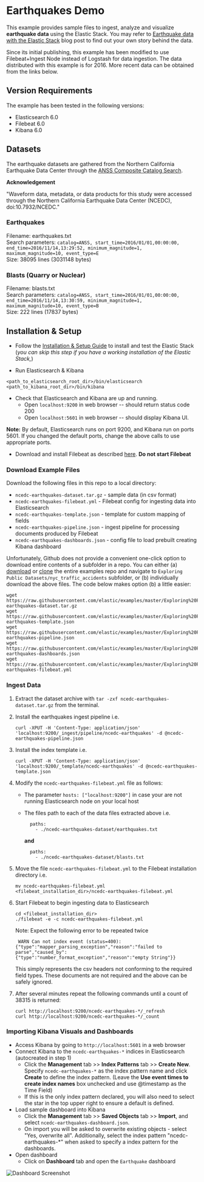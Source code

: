# Earthquakes Demo

This example provides sample files to ingest, analyze and visualize **earthquake data** using the Elastic Stack. You may refer to [Earthquake data with the Elastic Stack](https://www.elastic.co/blog/earthquake-data-with-the-elastic-stack) blog post to find out your own story behind the data.

Since its initial publishing, this example has been modified to use Filebeat+Ingest Node instead of Logstash for data ingestion.  The data distributed with this example is for 2016. More recent data can be obtained from the links below.

## Version Requirements

The example has been tested in the following versions:

- Elasticsearch 6.0
- Filebeat 6.0
- Kibana 6.0

## Datasets

The earthquake datasets are gathered from the Northern California Earthquake Data Center through the [ANSS Composite Catalog Search](http://www.ncedc.org/anss/catalog-search.html).

**Acknowledgement**

"Waveform data, metadata, or data products for this study were accessed through the Northern California Earthquake Data Center (NCEDC), doi:10.7932/NCEDC."

### Earthquakes

Filename: earthquakes.txt  
Search parameters: `catalog=ANSS, start_time=2016/01/01,00:00:00, end_time=2016/11/14,13:29:52, minimum_magnitude=1, maximum_magnitude=10, event_type=E`  
Size: 38095 lines (3031148 bytes)

### Blasts (Quarry or Nuclear)

Filename: blasts.txt  
Search parameters: `catalog=ANSS, start_time=2016/01/01,00:00:00, end_time=2016/11/14,13:30:59, minimum_magnitude=1, maximum_magnitude=10, event_type=B`  
Size: 222 lines (17837 bytes)

## Installation & Setup

- Follow the [Installation & Setup Guide](https://github.com/elastic/examples/blob/master/Installation%20and%20Setup.md) to install and test the Elastic Stack (*you can skip this step if you have a working installation of the Elastic Stack,*)

- Run Elasticsearch & Kibana
```shell
<path_to_elasticsearch_root_dir>/bin/elasticsearch
<path_to_kibana_root_dir>/bin/kibana
```

- Check that Elasticsearch and Kibana are up and running.
  - Open `localhost:9200` in web browser -- should return status code 200
  - Open `localhost:5601` in web browser -- should display Kibana UI.

**Note:** By default, Elasticsearch runs on port 9200, and Kibana run on ports 5601. If you changed the default ports, change   the above calls to use appropriate ports.

- Download and install Filebeat as described [here](https://www.elastic.co/guide/en/beats/filebeat/5.4/filebeat-installation.html). **Do not start Filebeat**


### Download Example Files

Download the following files in this repo to a local directory:

- `ncedc-earthquakes-dataset.tar.gz` - sample data (in csv format)
- `ncedc-earthquakes-filebeat.yml` - Filebeat config for ingesting data into Elasticsearch
- `ncedc-earthquakes-template.json` - template for custom mapping of fields
- `ncedc-earthquakes-pipeline.json` - ingest pipeline for processing documents produced by Filebeat
- `ncedc-earthquakes-dashboards.json` - config file to load prebuilt creating Kibana dashboard

Unfortunately, Github does not provide a convenient one-click option to download entire contents of a subfolder in a repo. You can either (a) [download](https://github.com/elastic/examples/archive/master.zip) or [clone](https://github.com/elastic/examples.git) the entire examples repo and navigate to `Exploring Public Datasets/nyc_traffic_accidents` subfolder, or (b) individually download the above files. The code below makes option (b) a little easier:
    
```shell
wget https://raw.githubusercontent.com/elastic/examples/master/Exploring%20Public%20Datasets/earthquakes/ncedc-earthquakes-dataset.tar.gz
wget https://raw.githubusercontent.com/elastic/examples/master/Exploring%20Public%20Datasets/earthquakes/ncedc-earthquakes-template.json
wget https://raw.githubusercontent.com/elastic/examples/master/Exploring%20Public%20Datasets/earthquakes/ncedc-earthquakes-pipeline.json
wget https://raw.githubusercontent.com/elastic/examples/master/Exploring%20Public%20Datasets/earthquakes/ncedc-earthquakes-dashboards.json
wget https://raw.githubusercontent.com/elastic/examples/master/Exploring%20Public%20Datasets/earthquakes/ncedc-earthquakes-filebeat.yml
```

### Ingest Data


1. Extract the dataset archive with `tar -zxf ncedc-earthquakes-dataset.tar.gz` from the terminal.
1. Install the earthquakes ingest pipeline i.e.

    ```shell
    curl -XPUT -H 'Content-Type: application/json' 'localhost:9200/_ingest/pipeline/ncedc-earthquakes' -d @ncedc-earthquakes-pipeline.json
    ```

1. Install the index template i.e.

    ```shell
    curl -XPUT -H 'Content-Type: application/json' 'localhost:9200/_template/ncedc-earthquakes' -d @ncedc-earthquakes-template.json
    ```

1. Modify the `ncedc-earthquakes-filebeat.yml` file as follows:

    * The parameter `hosts: ["localhost:9200"]` in case your are not running Elasticsearch node on your local host
    * The files path to each of the data files extracted above i.e.
    
        ```shell
          paths:
            - ./ncedc-earthquakes-dataset/earthquakes.txt
        ```
    
        **and**
        
        ```shell
          paths:
            - ./ncedc-earthquakes-dataset/blasts.txt
        ```    
    
1. Move the file `ncedc-earthquakes-filebeat.yml` to the Filebeat installation directory i.e.
    
     ```shell
    mv ncedc-earthquakes-filebeat.yml <filebeat_installation_dir>/ncedc-earthquakes-filebeat.yml
    ```

1. Start Filebeat to begin ingesting data to Elasticsearch

    ```shell
    cd <filebeat_installation_dir>
    ./filebeat -e -c ncedc-earthquakes-filebeat.yml
    ```

    Note: Expect the following error to be repeated twice 
    
    ` WARN Can not index event (status=400): {"type":"mapper_parsing_exception","reason":"failed to parse","caused_by":{"type":"number_format_exception","reason":"empty String"}}`
    
    This simply represents the csv headers not conforming to the required field types. These documents are not required and the above can be safely ignored.

1. After several minutes repeat the following commands until a count of 38315 is returned:

    ```shell
    curl http://localhost:9200/ncedc-earthquakes-*/_refresh
    curl http://localhost:9200/ncedc-earthquakes-*/_count
    ```

### Importing Kibana Visuals and Dashboards

* Access Kibana by going to `http://localhost:5601` in a web browser
* Connect Kibana to the `ncedc-earthquakes-*` indices in Elasticsearch (autocreated in step 1)
    * Click the **Management** tab >> **Index Patterns** tab >> **Create New**. Specify `ncedc-earthquakes-*` as the index pattern name and click **Create** to define the index pattern. (Leave the **Use event times to create index names** box unchecked and use @timestamp as the Time Field)
    * If this is the only index pattern declared, you will also need to select the star in the top upper right to ensure a default is defined. 
* Load sample dashboard into Kibana
    * Click the **Management** tab >> **Saved Objects** tab >> **Import**, and select `ncedc-earthquakes-dashboard.json`. 
    * On import you will be asked to overwrite existing objects - select "Yes, overwrite all". Additionally, select the index pattern "ncedc-earthquakes-*" when asked to specify a index pattern for the dashboards.
* Open dashboard
    * Click on **Dashboard** tab and open the `Earthquake` dashboard

![Dashboard Screenshot](https://user-images.githubusercontent.com/12695796/32793826-f29e4a22-c95e-11e7-9e86-cd19685c3df5.png)
